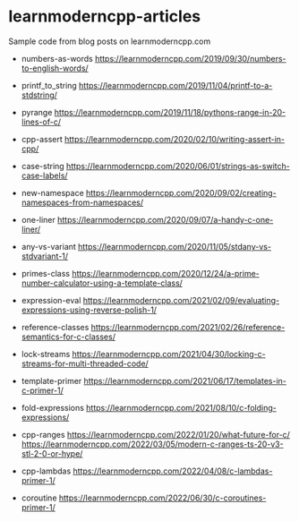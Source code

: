# learnmoderncpp-articles

Sample code from blog posts on learnmoderncpp.com

* numbers-as-words https://learnmoderncpp.com/2019/09/30/numbers-to-english-words/

* printf_to_string https://learnmoderncpp.com/2019/11/04/printf-to-a-stdstring/

* pyrange https://learnmoderncpp.com/2019/11/18/pythons-range-in-20-lines-of-c/

* cpp-assert https://learnmoderncpp.com/2020/02/10/writing-assert-in-cpp/

* case-string https://learnmoderncpp.com/2020/06/01/strings-as-switch-case-labels/

* new-namespace https://learnmoderncpp.com/2020/09/02/creating-namespaces-from-namespaces/

* one-liner https://learnmoderncpp.com/2020/09/07/a-handy-c-one-liner/

* any-vs-variant https://learnmoderncpp.com/2020/11/05/stdany-vs-stdvariant-1/

* primes-class https://learnmoderncpp.com/2020/12/24/a-prime-number-calculator-using-a-template-class/

* expression-eval https://learnmoderncpp.com/2021/02/09/evaluating-expressions-using-reverse-polish-1/

* reference-classes https://learnmoderncpp.com/2021/02/26/reference-semantics-for-c-classes/

* lock-streams https://learnmoderncpp.com/2021/04/30/locking-c-streams-for-multi-threaded-code/

* template-primer https://learnmoderncpp.com/2021/06/17/templates-in-c-primer-1/

* fold-expressions https://learnmoderncpp.com/2021/08/10/c-folding-expressions/

* cpp-ranges https://learnmoderncpp.com/2022/01/20/what-future-for-c/ https://learnmoderncpp.com/2022/03/05/modern-c-ranges-ts-20-v3-stl-2-0-or-hype/

* cpp-lambdas https://learnmoderncpp.com/2022/04/08/c-lambdas-primer-1/

* coroutine https://learnmoderncpp.com/2022/06/30/c-coroutines-primer-1/

